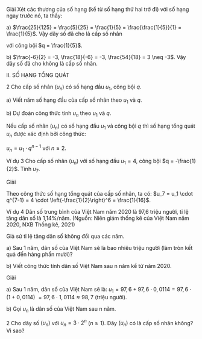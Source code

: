 Giải
Xét các thương của số hạng (kể từ số hạng thứ hai trở đi) với số hạng ngay trước nó, ta thấy:

a) $\frac{25}{125} = \frac{5}{25} = \frac{1}{5} = \frac{\frac{1}{5}}{1} = \frac{1}{5}$. Vậy dãy số đã cho là cấp số nhân

với công bội $q = \frac{1}{5}$.

b) $\frac{-6}{2} = -3, \frac{18}{-6} = -3, \frac{54}{18} = 3 \neq -3$. Vậy dãy số đã cho không là cấp số nhân.

II. SỐ HẠNG TỔNG QUÁT

2 Cho cấp số nhân $(u_n)$ có số hạng đầu $u_1$, công bội $q$.

a) Viết năm số hạng đầu của cấp số nhân theo $u_1$ và $q$.

b) Dự đoán công thức tính $u_n$ theo $u_1$ và $q$.

Nếu cấp số nhân $(u_n)$ có số hạng đầu $u_1$ và công bội $q$ thì số hạng tổng quát $u_n$ được xác định bởi công thức:

$u_n = u_1 \cdot q^{n-1}$ với $n \geq 2$.

Ví dụ 3 Cho cấp số nhân $(u_n)$ với số hạng đầu $u_1 = 4$, công bội $q = -\frac{1}{2}$. Tính $u_7$.

Giải

Theo công thức số hạng tổng quát của cấp số nhân, ta có: $u_7 = u_1 \cdot q^{7-1} = 4 \cdot \left(-\frac{1}{2}\right)^6 = \frac{1}{16}$.

Ví dụ 4 Dân số trung bình của Việt Nam năm 2020 là 97,6 triệu người, tỉ lệ tăng dân số là 1,14%/năm.
(Nguồn: Niên giám thống kê của Việt Nam năm 2020, NXB Thống kê, 2021)

Giả sử tỉ lệ tăng dân số không đổi qua các năm.

a) Sau 1 năm, dân số của Việt Nam sẽ là bao nhiêu triệu người (làm tròn kết quả đến hàng phần mười)?

b) Viết công thức tính dân số Việt Nam sau n năm kể từ năm 2020.

Giải

a) Sau 1 năm, dân số của Việt Nam sẽ là: $u_1 = 97,6 + 97,6 \cdot 0,0114 = 97,6 \cdot (1 + 0,0114)$
$= 97,6 \cdot 1,0114 \approx 98,7$ (triệu người).

b) Gọi $u_n$ là dân số của Việt Nam sau n năm.

2 Cho dãy số $(u_n)$ với $u_n = 3 \cdot 2^n$ $(n \geq 1)$. Dãy $(u_n)$ có là cấp số nhân không? Vì sao?